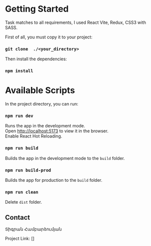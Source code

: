 



# Getting Started

Task matches to all requirements, I used React Vite, Redux, CSS3 with SASS.



First of all, you must copy it to your project:

### `git clone  ./<your_directory>`

Then install the dependencies:

### `npm install`

# Available Scripts

In the project directory, you can run:

### `npm run dev`

Runs the app in the development mode.\
Open [http://localhost:5173](http://localhost:5173/) to view it in the browser.\
Enable React Hot Reloading.

### `npm run build`

Builds the app in the development mode to the `build` folder.

### `npm run build-prod`

Builds the app for production to the `build` folder.

### `npm run clean`

Delete `dist` folder.


## Contact

Տիգրան Համբարձումյան

Project Link: []
